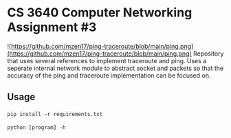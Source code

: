 # CS 3640 Computer Networking Assignment #3
![https://github.com/mzen17/ping-traceroute/blob/main/ping.png](https://github.com/mzen17/ping-traceroute/blob/main/ping.png)
Repository that uses several references to implement traceroute and ping. Uses a seperate internal network module to abstract socket and packets so that the accuracy of the ping and traceroute implementation can be focused on.

## Usage
`pip install -r requirements.txt`

`python [program] -h`
